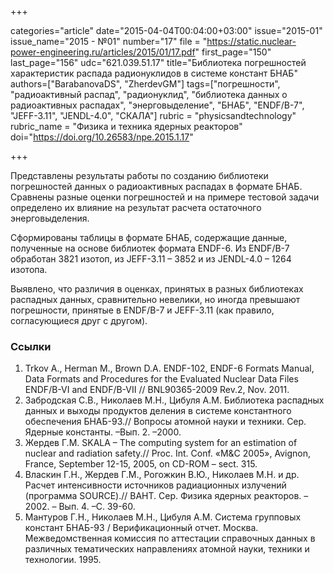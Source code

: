 +++

categories="article"
date="2015-04-04T00:04:00+03:00"
issue="2015-01"
issue_name="2015 - №01"
number="17"
file = "https://static.nuclear-power-engineering.ru/articles/2015/01/17.pdf"
first_page="150"
last_page="156"
udc="621.039.51.17"
title="Библиотека погрешностей характеристик распада радионуклидов в системе констант БНАБ"
authors=["BarabanovaDS", "ZherdevGM"]
tags=["погрешности", "радиоактивный распад", "радионуклид", "библиотека данных о радиоактивных распадах", "энерговыделение", "БНАБ", "ENDF/B-7", "JEFF-3.11", "JENDL-4.0", "СКАЛА"]
rubric = "physicsandtechnology"
rubric_name = "Физика и техника ядерных реакторов"
doi="https://doi.org/10.26583/npe.2015.1.17"

+++

Представлены результаты работы по созданию библиотеки погрешностей данных о радиоактивных распадах в формате БНАБ. Сравнены разные оценки погрешностей и на примере тестовой задачи определено их влияние на результат расчета остаточного энерговыделения.

Сформированы таблицы в формате БНАБ, содержащие данные, полученные на основе библиотек формата ENDF-6. Из ENDF/B-7 обработан 3821 изотоп, из JEFF-3.11 – 3852 и из JENDL-4.0 – 1264 изотопа.

Выявлено, что различия в оценках, принятых в разных библиотеках распадных данных, сравнительно невелики, но иногда превышают погрешности, принятые в ENDF/B-7 и JEFF-3.11 (как правило, согласующиеся
друг с другом).

### Ссылки

1. Trkov A., Herman M., Brown D.A. ENDF-102, ENDF-6 Formats Manual, Data Formats and Procedures for the Evaluated Nuclear Data Files ENDF/B-VI and ENDF/B-VII // BNL90365-2009 Rev.2, Nov. 2011.
2. Забродская С.В., Николаев М.Н., Цибуля А.М. Библиотека распадных данных и выходы продуктов деления в системе константного обеспечения БНАБ-93.// Вопросы атомной науки и техники. Сер. Ядерные константы. –Вып. 2. –2000.
3. Жердев Г.М. SKALA – The computing system for an estimation of nuclear and radiation safety.// Proc. Int. Conf. «M&C 2005», Avignon, France, September 12-15, 2005, on CD-ROM – sect. 315.
4. Власкин Г.Н., Жердев Г.М., Рогожкин В.Ю., Николаев М.Н. и др. Расчет интенсивности источников радиационных излучений (программа SOURCE).// ВАНТ. Сер. Физика ядерных реакторов. –2002. – Вып. 4. –С. 39-60.
5. Мантуров Г.Н., Николаев М.Н., Цибуля А.М. Система групповых констант БНАБ-93 / Верификационный отчет. Москва. Межведомственная комиссия по аттестации справочных данных в различных тематических направлениях атомной науки, техники и технологии. 1995.